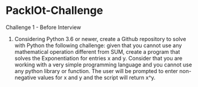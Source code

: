 # PacklOt-Challenge

Challenge 1 - Before Interview
1. Considering Python 3.6 or newer, create a Github repository to solve with Python the
following challenge: given that you cannot use any mathematical operation different from
SUM, create a program that solves the Exponentiation for entries x and y. Consider that
you are working with a very simple programming language and you cannot use any
python library or function. The user will be prompted to enter non-negative values for x
and y and the script will return x^y.
